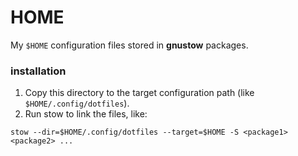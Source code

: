 # HOME

My `$HOME` configuration files stored in **gnustow** packages.

### installation

1. Copy this directory to the target configuration path (like `$HOME/.config/dotfiles`).
2. Run stow to link the files, like:
```
stow --dir=$HOME/.config/dotfiles --target=$HOME -S <package1> <package2> ...
```
